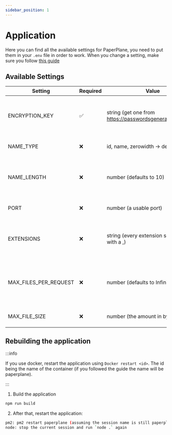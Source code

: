```yaml
---
sidebar_position: 1
---
```


# Application

Here you can find all the available settings for PaperPlane, you need to put them in your `.env` file in order to work. When you change a setting, make sure you follow [this guide](/docs/config/application#rebuilding-the-application)

## Available Settings

| Setting               | Required           | Value                                                      | Description                                                       |
| --------------------- | ------------------ | ---------------------------------------------------------- | ----------------------------------------------------------------- |
| ENCRYPTION_KEY        | :white_check_mark: | string (get one from https://passwordsgenerator.net/plus/) | The encryption key used to encrypt session tokens                 |
| NAME_TYPE             | :x:                | id, name, zerowidth -> defaults to id                      | The name generation type                                          |
| NAME_LENGTH           | :x:                | number (defaults to 10)                                    | The length the name should be when it is automatically generated  |
| PORT                  | :x:                | number (a usable port)                                     | The port the server is listening to                               |
| EXTENSIONS            | :x:                | string (every extension separated with a ,)                | The file extensions that aren't allowed to be uploaded to the cdn |
| MAX_FILES_PER_REQUEST | :x:                | number (defaults to Infinity)                              | The maximum amount of files someone can upload per request        |
| MAX_FILE_SIZE         | :x:                | number (the amount in bytes)                               | The maximum file size                                             |

## Rebuilding the application

:::info

If you use docker, restart the application using `Docker restart <id>`. The id being the name of the container (if you followed the guide the name will be paperplane).

:::

1. Build the application

```bash npm2yarn
npm run build
```

2. After that, restart the application:

```bash
pm2: pm2 restart paperplane (assuming the session name is still paperplane)
node: stop the current session and run `node .` again
```
